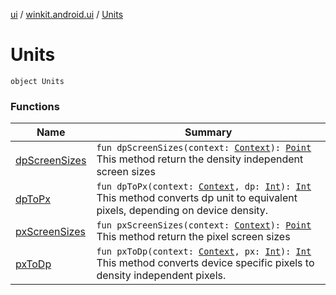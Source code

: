 [ui](../../index.md) / [winkit.android.ui](../index.md) / [Units](./index.md)

# Units

`object Units`

### Functions

| Name | Summary |
|---|---|
| [dpScreenSizes](dp-screen-sizes.md) | `fun dpScreenSizes(context: `[`Context`](https://developer.android.com/reference/android/content/Context.html)`): `[`Point`](https://developer.android.com/reference/android/graphics/Point.html)<br>This method return the density independent screen sizes |
| [dpToPx](dp-to-px.md) | `fun dpToPx(context: `[`Context`](https://developer.android.com/reference/android/content/Context.html)`, dp: `[`Int`](https://kotlinlang.org/api/latest/jvm/stdlib/kotlin/-int/index.html)`): `[`Int`](https://kotlinlang.org/api/latest/jvm/stdlib/kotlin/-int/index.html)<br>This method converts dp unit to equivalent pixels, depending on device density. |
| [pxScreenSizes](px-screen-sizes.md) | `fun pxScreenSizes(context: `[`Context`](https://developer.android.com/reference/android/content/Context.html)`): `[`Point`](https://developer.android.com/reference/android/graphics/Point.html)<br>This method return the pixel screen sizes |
| [pxToDp](px-to-dp.md) | `fun pxToDp(context: `[`Context`](https://developer.android.com/reference/android/content/Context.html)`, px: `[`Int`](https://kotlinlang.org/api/latest/jvm/stdlib/kotlin/-int/index.html)`): `[`Int`](https://kotlinlang.org/api/latest/jvm/stdlib/kotlin/-int/index.html)<br>This method converts device specific pixels to density independent pixels. |

